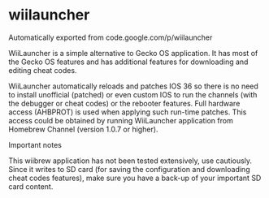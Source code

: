 # wiilauncher
Automatically exported from code.google.com/p/wiilauncher

WiiLauncher is a simple alternative to Gecko OS application. It has most of the Gecko OS features and has additional features for downloading and editing cheat codes. 

WiiLauncher automatically reloads and patches IOS 36 so there is no need to install unofficial (patched) or even custom IOS to run the channels (with the debugger or cheat codes) or the rebooter features. Full hardware access (AHBPROT) is used when applying such run-time patches. This access could be obtained by running WiiLauncher application from Homebrew Channel (version 1.0.7 or higher). 

Important notes 

This wiibrew application has not been tested extensively, use cautiously. Since it writes to SD card (for saving the configuration and downloading cheat codes features), make sure you have a back-up of your important SD card content. 
